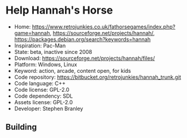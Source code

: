 # Help Hannah's Horse

- Home: https://www.retrojunkies.co.uk/fathorsegames/index.php?game=hannah, https://sourceforge.net/projects/hannah/, https://packages.debian.org/search?keywords=hannah
- Inspiration: Pac-Man
- State: beta, inactive since 2008
- Download: https://sourceforge.net/projects/hannah/files/
- Platform: Windows, Linux
- Keyword: action, arcade, content open, for kids
- Code repository: https://bitbucket.org/retrojunkies/hannah_trunk.git
- Code language: C++
- Code license: GPL-2.0
- Code dependency: SDL
- Assets license: GPL-2.0
- Developer: Stephen Branley

## Building
